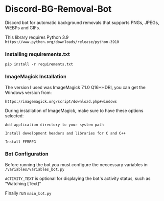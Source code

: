 # Discord-BG-Removal-Bot
Discord bot for automatic background removals that supports PNGs, JPEGs, WEBPs and GIFs.




This library requires Python 3.9
`https://www.python.org/downloads/release/python-3910`

### Installing requirements.txt
```pip install -r requirements.txt```

### ImageMagick Installation
The version I used was ImageMagick 7.1.0 Q16+HDRI, you can get the Windows version from:

`https://imagemagick.org/script/download.php#windows`

During installation of ImageMagick, make sure to have these options selected:

`Add application directory to your system path`

`Install development headers and libraries for C and C++`

`Install FFMPEG`


### Bot Configuration
Before running the bot you must configure the neccessary variables in `/variables/variables_bot.py`

`ACTIVITY_TEXT` is optional for displaying the bot's activity status, such as "Watching [Text]" 

Finally run `main_bot.py`
